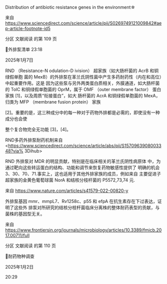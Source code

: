

Distribution of antibiotic resistance
genes in the environment☆

来自 <https://www.sciencedirect.com/science/article/pii/S0269749121009842#aep-article-footnote-id5>



分区 文献阅读 的第 109 页

外排泵清单
23:18

2025年1月7日

RND （Resistance-N odulation-D ivision） 超家族（如大肠杆菌的 AcrB 和铜绿假单胞
菌的 MexB）的外排泵在革兰氏阴性菌中产生多药耐药性（内在和高位）中起重要作用。这是
因为这些泵与另外两类蛋白质相关，外膜通道，如大肠杆菌的 TolC 和铜绿假单胞菌的
OprM，属于 OMF （outer membrane factor） 蛋白家族 [1]，以及周质“衔接蛋白”，如大
肠杆菌的 AcrA 和铜绿假单胞菌的 MexA， 归类为 MFP （membrane fusion protein） 家族

[2]。重要的是，这三种成分中的每一种对于药物外排都是必需的，即使没有一种成分也会使

整个复合物完全无功能 [3]，[4]。

RND多药外排泵耐药机制来自 <https://www.sciencedirect.com/science/article/abs/pii/S1570963908003348?via%
3Dihub>

RND 外排泵对 MDR 的明显贡献，特别是在临床相关的革兰氏阴性病原体
中，为通过靶向这些转运蛋白的结构、功能和调节来恢复药物敏感性提供了
明确的机会3、30、70、71.事实上，这也适用于其他外排家族的成员，例如来自
主要促进子超家族的金黄色葡萄球菌 NorA 和结核分枝杆菌的 P5572,73,74
元.

来自 <https://www.nature.com/articles/s41579-022-00820-y>

外排泵基因 mmr、mmpL7、Rv1258c、p55 和 efpA 在抗生素存在下过表达，证明了这些外
排泵对所研究的结核分枝杆菌临床分离株的整体耐药表型的贡献，与菌株的基因型无关。

来自 <https://www.frontiersin.org/journals/microbiology/articles/10.3389/fmicb.2017.00711/full>

分区 文献阅读 的第 110 页

耐药物种调查

2025年1月2日

20:29